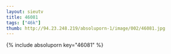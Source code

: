 ```yaml
--- 
layout: sieutv
title: 46081
tags: ["46k"]
thumb: http://94.23.248.219/absoluporn-1/image/002/46081.jpg
---
```

{% include absoluporn key="46081" %} 
